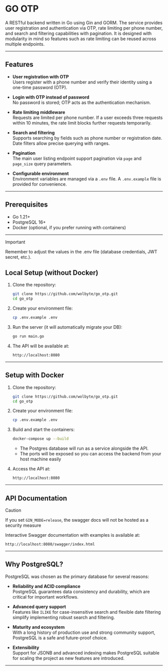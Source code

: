 # GO OTP

A RESTful backend written in Go using Gin and GORM. The service provides
user registration and authentication via OTP, rate limiting per phone
number, and search and filtering capabilities with pagination. It is
designed with modularity in mind so features such as rate
limiting can be reused across multiple endpoints.

------------------------------------------------------------------------

## Features

-   **User registration with OTP**\
    Users register with a phone number and verify their identity using a
    one-time password (OTP).

-   **Login with OTP instead of password**\
    No password is stored; OTP acts as the authentication mechanism.

-   **Rate limiting middleware**\
    Requests are limited per phone number. If a user exceeds three
    requests within 10 minutes, the rate limit blocks further requests
    temporarily.

-   **Search and filtering**\
    Supports searching by fields such as phone number or registration date.
    Date filters allow precise querying with ranges.

-   **Pagination**\
    The main user listing endpoint support pagination via `page` and `page_size` query parameters.

-   **Configurable environment**\
    Environment variables are managed via a `.env` file. A `.env.example` file is provided for convenience.

------------------------------------------------------------------------

## Prerequisites

-   Go 1.21+
-   PostgreSQL 16+
-   Docker (optional, if you prefer running with containers)

------------------------------------------------------------------------

> [!IMPORTANT]
> Remember to adjust the values in the .env file (database credentials, JWT secret, etc.).

## Local Setup (without Docker)

1.  Clone the repository:

    ``` bash
    git clone https://github.com/wolbyte/go_otp.git
    cd go_otp
    ```

2.  Create your environment file:

    ``` bash
    cp .env.example .env
    ```

3.  Run the server (it will automatically migrate your DB):

    ``` bash
    go run main.go
    ```

4.  The API will be available at:

        http://localhost:8080

------------------------------------------------------------------------

## Setup with Docker

1.  Clone the repository:

    ``` bash
    git clone https://github.com/wolbyte/go_otp.git
    cd go_otp
    ```

2.  Create your environment file:

    ``` bash
    cp .env.example .env
    ```

3.  Build and start the containers:

    ``` bash
    docker-compose up --build
    ```

    -   The Postgres database will run as a service alongside the API.
    -   The ports will be exposed so you can access the backend from your host machine easily

4.  Access the API at:

        http://localhost:8080

------------------------------------------------------------------------

## API Documentation
> [!CAUTION]
> If you set `GIN_MODE=release`, the swagger docs will not be hosted as a security measure

Interactive Swagger documentation with examples is available at: 

    http://localhost:8080/swagger/index.html

------------------------------------------------------------------------

## Why PostgreSQL?

PostgreSQL was chosen as the primary database for several reasons:

-   **Reliability and ACID compliance**\
    PostgreSQL guarantees data consistency and durability, which are critical for important workflows.

-   **Advanced query support**\
    Features like `ILIKE` for case-insensitive search and flexible date filtering simplify implementing robust search and filtering.

-   **Maturity and ecosystem**\
    With a long history of production use and strong community support, PostgreSQL is a safe and future-proof choice.

-   **Extensibility**\
    Support for JSONB and advanced indexing makes PostgreSQL suitable for scaling the project as new features are introduced.

------------------------------------------------------------------------

